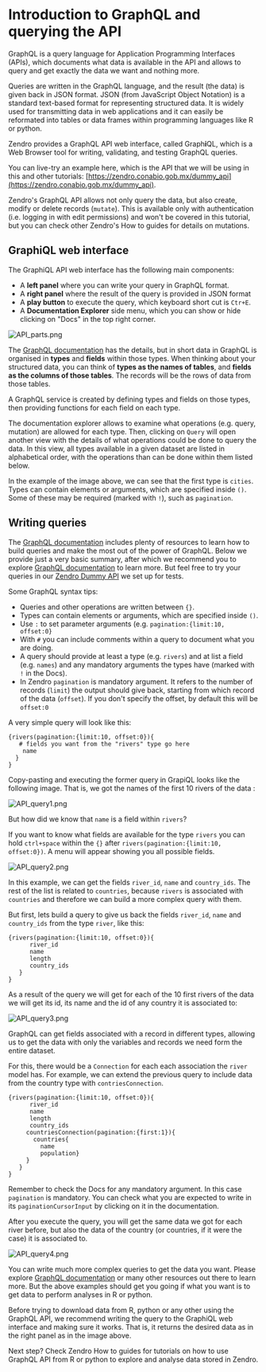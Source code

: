 # Introduction to GraphQL and querying the API

GraphQL is a query language for Application Programming Interfaces (APIs), which documents what data is available in the API and allows to query and get exactly the data we want and nothing more. 

Queries are written in the GraphQL language, and the result (the data) is given back in JSON format. JSON (from JavaScript Object Notation) is a standard text-based format for representing structured data. It is widely used for transmitting data in web applications and it can easily be reformated into tables or data frames within programming languages like R or python. 

Zendro provides a GraphQL API web interface, called Graph**i**QL, which is a Web Browser tool for writing, validating, and testing GraphQL queries.

You can live-try an example here, which is the API that we will be using in this and other tutorials: [https://zendro.conabio.gob.mx/dummy_api](https://zendro.conabio.gob.mx/dummy_api).

Zendro's GraphQL API allows not only query the data, but also create, modify or delete records (`mutate`). This is available only with authentication (i.e. logging in with edit permissions) and won't be covered in this tutorial, but you can check other Zendro's How to guides for details on mutations.

## GraphiQL web interface

The GraphiQL API web interface has the following main components: 

* A **left panel** where you can write your query in GraphQL format.
* A **right panel** where the result of the query is provided in JSON format
* A **play button** to execute the query, which keyboard short cut is `Ctr+E`.
* A **Documentation Explorer** side menu, which you can show or hide clicking on "Docs" in the top right corner.  


![API_parts.png](figures/API_parts.png)

The [GraphQL documentation](https://graphql.org/learn/) has the details, but in short data in GraphQL is organised in **types** and **fields** within those types. When thinking about your structured data, you can think of **types as the names of tables**, and **fields as the columns of those tables**. The records will be the rows of data from those tables. 

A GraphQL service is created by defining types and fields on those types, then providing functions for each field on each type. 

The documentation explorer allows to examine what operations (e.g. query, mutation) are allowed for each type. Then, clicking on `Query` will open another view with the details of what operations could be done to query the data. In this view, all types available in a given dataset are listed in alphabetical order, with the operations than can be done within them listed below. 

In the example of the image above, we can see that the first type is `cities`. Types can contain elements or arguments, which are specified inside `()`. Some of these may be required (marked with `!`), such as `pagination`.

## Writing queries

The [GraphQL documentation](https://graphql.org/learn/) includes plenty of resources to learn how to build queries and make the most out of the power of GraphQL. Below we provide just a very basic summary, after which we recommend you to explore [GraphQL documentation](https://graphql.org/learn/) to learn more. But feel free to try your queries in our [Zendro Dummy API](https://zendro.conabio.gob.mx/dummy_api) we set up for tests.

Some GraphQL syntax tips:

* Queries and other operations are written between `{}`. 
* Types can contain elements or arguments, which are specified inside `()`.
* Use `:` to set parameter arguments (e.g. `pagination:{limit:10, offset:0}`
* With `#` you can include comments within a query to document what you are doing.
* A query should provide at least a type (e.g. `rivers`) and at list a field (e.g. `names`) and any mandatory arguments the types have (marked with `!` in the Docs).
* In Zendro `pagination` is mandatory argument. It refers to the number of records (`limit`) the output should give back, starting from which record of the data (`offset`). If you don't specify the offset, by default this will be `offset:0` 

A very simple query will look like this:

```
{rivers(pagination:{limit:10, offset:0}){
   # fields you want from the "rivers" type go here
    name
  }
}
```

Copy-pasting and executing the former query in GrapiQL looks like the following image. That is, we got the names of the first 10 rivers of the data :

![API_query1.png](figures/API_query1.png)

But how did we know that `name` is a field within `rivers`?

If you want to know what fields are available for the type `rivers` you can hold `ctrl+space` within the `{}` after `rivers(pagination:{limit:10, offset:0})`. A menu will appear showing you all possible fields. 

![API_query2.png](figures/API_query2.png)

In this example, we can get the fields `river_id`, `name` and `country_ids`. The rest of the list is related to `countries`, because `rivers` is associated with `countries` and therefore we can build a more complex query with them.

But first, lets build a query to give us back the fields `river_id`, `name` and `country_ids` from the type `river`, like this:

```
{rivers(pagination:{limit:10, offset:0}){
      river_id
      name
      length
      country_ids  
   }
}
```

As a result of the query we will get for each of the 10 first rivers of the data we will get its id, its name and the id of any country it is associated to:

![API_query3.png](figures/API_query3.png)

GraphQL can get fields associated with a record in different types, allowing us to get the data with only the variables and records we need form the entire dataset. 

For this, there would be a `Connection` for each each association the `river` model has. For example, we can extend the previous query to include data from the country type with `contriesConnection`.

```
{rivers(pagination:{limit:10, offset:0}){
      river_id
      name
      length
      country_ids  
     countriesConnection(pagination:{first:1}){
       countries{
         name
         population}
     }
   }
}
```

Remember to check the Docs for any mandatory argument. In this case `pagination` is mandatory. You can check what you are expected to write in its `paginationCursorInput` by clicking on it in the documentation. 

After you execute the query, you will get the same data we got for each river before, but also the data of the country (or countries, if it were the case) it is associated to. 

![API_query4.png](figures/API_query4.png)


You can write much more complex queries to get the data you want. Please explore [GraphQL documentation](https://graphql.org/learn/) or many other resources out there to learn more. But the above examples should get you going if what you want is to get data to perform analyses in R or python.

Before trying to download data from R, python or any other using the GraphQL API, we recommend writing the query to the GraphiQL web interface and making sure it works. That is, it returns the desired data as in the right panel as in the image above.

Next step? Check Zendro How to guides for tutorials on how to use GraphQL API from R or python to explore and analyse data stored in Zendro.



